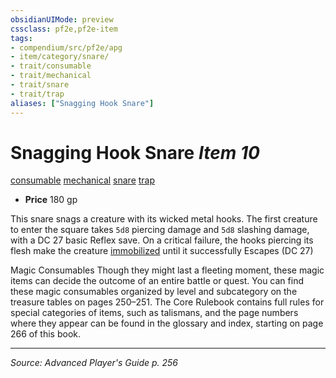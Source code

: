 ```yaml
---
obsidianUIMode: preview
cssclass: pf2e,pf2e-item
tags:
- compendium/src/pf2e/apg
- item/category/snare/
- trait/consumable
- trait/mechanical
- trait/snare
- trait/trap
aliases: ["Snagging Hook Snare"]
---
```

# Snagging Hook Snare *Item 10*  
[consumable](consumable.md "Consumable Item Trait")  [mechanical](mechanical.md "Mechanical Hazard Trait")  [snare](snare.md "Snare Item Trait")  [trap](trap.md "Trap Hazard Trait")  

- **Price** 180 gp

This snare snags a creature with its wicked metal hooks. The first creature to enter the square takes `5d8` piercing damage and `5d8` slashing damage, with a DC 27 basic Reflex save. On a critical failure, the hooks piercing its flesh make the creature [immobilized](conditions.md#Immobilized) until it successfully Escapes (DC 27)

Magic Consumables Though they might last a fleeting moment, these magic items can decide the outcome of an entire battle or quest. You can find these magic consumables organized by level and subcategory on the treasure tables on pages 250–251. The Core Rulebook contains full rules for special categories of items, such as talismans, and the page numbers where they appear can be found in the glossary and index, starting on page 266 of this book.


---
*Source: Advanced Player's Guide p. 256*